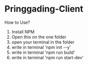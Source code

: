# Pringgading-Client

How to Use?
1. Install NPM
2. Open this on the one folder
3. open your terminal in the folder
4. write in terminal 'npm init --y'
5. write in terminal 'npm run build'
6. write in terminal 'npm run start-dev'
